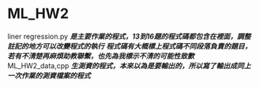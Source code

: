 # ML_HW2
liner regression.py
    ***是主要作業的程式，13到16題的程式碼都包含在裡面，調整註記的地方可以改變程式的執行***
    ***程式碼有大概標上程式碼不同段落負責的題目，若有不清楚再麻煩助教聯繫，也先為我標示不清的可能性致歉***
ML_HW2_data,cpp
    ***生測資的程式，本來以為是要輸出的，所以寫了輸出成同上一次作業的測資檔案的程式***